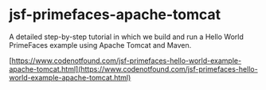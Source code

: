 # jsf-primefaces-apache-tomcat

A detailed step-by-step tutorial in which we build and run a Hello World PrimeFaces example using Apache Tomcat and Maven.

[https://www.codenotfound.com/jsf-primefaces-hello-world-example-apache-tomcat.html](https://www.codenotfound.com/jsf-primefaces-hello-world-example-apache-tomcat.html)

